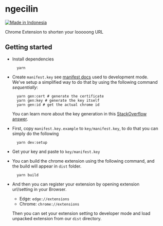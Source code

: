 # ngecilin

[![Made in Indonesia](https://made-in-indonesia.github.io/made-in-indonesia.svg)](https://github.com/made-in-indonesia/made-in-indonesia)

Chrome Extension to shorten your looooong URL

## Getting started

- Install dependencies

		yarn

- Create `manifest.key` see [manifest docs](https://developer.chrome.com/extensions/manifest/key) used to development mode. We've setup a simplified way to do that by using the following command *sequentially*:

		yarn gen:cert # generate the certificate
		yarn gen:key # generate the key itself
		yarn gen:id # get the actual chrome id

  You can learn more about the key generation in this [StackOverflow answer](https://stackoverflow.com/questions/37317779/making-a-unique-extension-id-and-key-for-chrome-extension).

- First, copy `manifest.key.example` to `key/manifest.key`, to do that you can simply do the following

		yarn dev:setup

- Get your key and paste to `key/manifest.key`

- You can build the chrome extension using the following command, and the build will appear in `dist` folder.

		yarn build

- And then you can register your extension by opening extension url/setting in your Browser.
  - Edge: `edge://extensions`
  - Chrome: `chrome://extensions`

  Then you can set your extension setting to developer mode and load unpacked extension from our `dist` directory.
